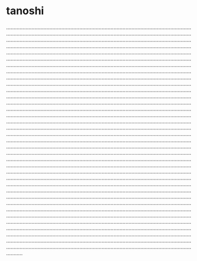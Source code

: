 # tanoshi
...........................................................................................................................................................................................................................................................................................................................................................................................................................................................................................................................................................................................................................................................................................................................................................................................................................................................................................................................................................................................................................................................................................................................................................................................................................................................................................................................................................................................................................................................................................................................................................................................................................................................................................................................................................................................................................................................................................................................................................................................................................................................................................................................................................................................................................................................................................................................................................................................................................................................................................................................................................................................................................................................................................................................................................................................................................................................................................................................................................................................................................................................................................................................................................................................................................................................................................................................................................................................................................................................................................................................................................................................................................................................................................................................................................................................................................................................................................................................................................................................................................................................................................................................................................................................................................................................................................................................................................................................................................................................................................................................................................................................................................................................